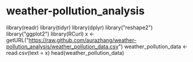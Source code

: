 # weather-pollution_analysis

library(readr)
library(tidyr)
library(dplyr)
library("reshape2")
library("ggplot2")
library(RCurl)
x <- getURL("https://raw.github.com/aurazhang/weather-pollution_analysis/weather_pollution_data.csv")
weather_pollution_data <- read.csv(text = x)
head(weather_pollution_data)
